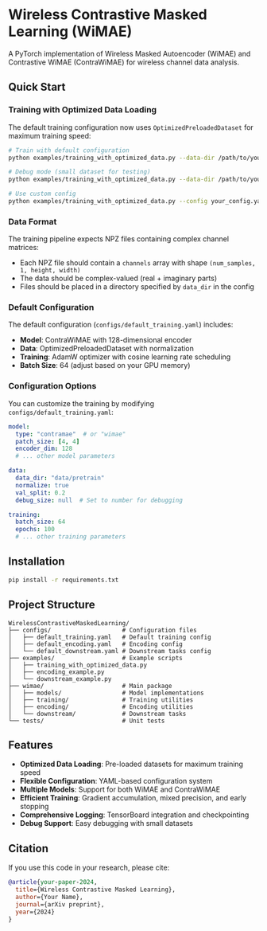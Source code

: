 # Wireless Contrastive Masked Learning (WiMAE)

A PyTorch implementation of Wireless Masked Autoencoder (WiMAE) and Contrastive WiMAE (ContraWiMAE) for wireless channel data analysis.

## Quick Start

### Training with Optimized Data Loading

The default training configuration now uses `OptimizedPreloadedDataset` for maximum training speed:

```bash
# Train with default configuration
python examples/training_with_optimized_data.py --data-dir /path/to/your/npz/files

# Debug mode (small dataset for testing)
python examples/training_with_optimized_data.py --data-dir /path/to/your/npz/files --debug

# Use custom config
python examples/training_with_optimized_data.py --config your_config.yaml --data-dir /path/to/your/npz/files
```

### Data Format

The training pipeline expects NPZ files containing complex channel matrices:
- Each NPZ file should contain a `channels` array with shape `(num_samples, 1, height, width)`
- The data should be complex-valued (real + imaginary parts)
- Files should be placed in a directory specified by `data_dir` in the config

### Default Configuration

The default configuration (`configs/default_training.yaml`) includes:

- **Model**: ContraWiMAE with 128-dimensional encoder
- **Data**: OptimizedPreloadedDataset with normalization
- **Training**: AdamW optimizer with cosine learning rate scheduling
- **Batch Size**: 64 (adjust based on your GPU memory)

### Configuration Options

You can customize the training by modifying `configs/default_training.yaml`:

```yaml
model:
  type: "contramae"  # or "wimae"
  patch_size: [4, 4]
  encoder_dim: 128
  # ... other model parameters

data:
  data_dir: "data/pretrain"
  normalize: true
  val_split: 0.2
  debug_size: null  # Set to number for debugging

training:
  batch_size: 64
  epochs: 100
  # ... other training parameters
```

## Installation

```bash
pip install -r requirements.txt
```

## Project Structure

```
WirelessContrastiveMaskedLearning/
├── configs/                    # Configuration files
│   ├── default_training.yaml   # Default training config
│   ├── default_encoding.yaml   # Encoding config
│   └── default_downstream.yaml # Downstream tasks config
├── examples/                   # Example scripts
│   ├── training_with_optimized_data.py
│   ├── encoding_example.py
│   └── downstream_example.py
├── wimae/                      # Main package
│   ├── models/                 # Model implementations
│   ├── training/               # Training utilities
│   ├── encoding/               # Encoding utilities
│   └── downstream/             # Downstream tasks
└── tests/                      # Unit tests
```

## Features

- **Optimized Data Loading**: Pre-loaded datasets for maximum training speed
- **Flexible Configuration**: YAML-based configuration system
- **Multiple Models**: Support for both WiMAE and ContraWiMAE
- **Efficient Training**: Gradient accumulation, mixed precision, and early stopping
- **Comprehensive Logging**: TensorBoard integration and checkpointing
- **Debug Support**: Easy debugging with small datasets

## Citation

If you use this code in your research, please cite:

```bibtex
@article{your-paper-2024,
  title={Wireless Contrastive Masked Learning},
  author={Your Name},
  journal={arXiv preprint},
  year={2024}
}
``` 